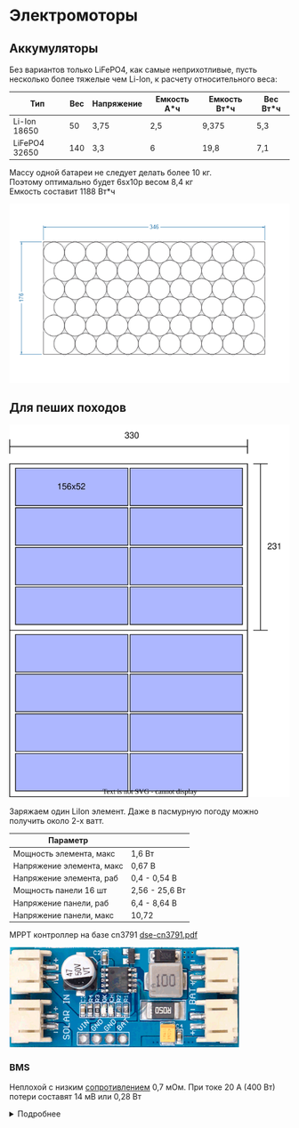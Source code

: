 # Электромоторы

## Аккумуляторы

Без вариантов только LiFePO4, как самые неприхотливые, пусть несколько более тяжелые чем Li-Ion,
к расчету относительного веса:


| Тип           | Вес | Напряжение | Емкость А*ч | Емкость Вт*ч | Вес Вт*ч |
|---------------|-----|------------|-------------|--------------|----------|
| Li-Ion 18650  | 50  | 3,75       | 2,5         | 9,375        | 5,3      |
| LiFePO4 32650 | 140 | 3,3        | 6           | 19,8         | 7,1      |


Массу одной батареи не следует делать более 10 кг.  
Поэтому оптимально будет 6sх10p весом 8,4 кг  
Емкость составит 1188 Вт*ч

![32650x60.png](32650x60.png)



## Для пеших походов
![](solar/solar_pochod.svg)

Заряжаем один LiIon элемент. Даже в пасмурную погоду можно получить около 2-х ватт.

| Параметр                  |                | 
|---------------------------|----------------|
| Мощность элемента, макс   | 1,6 Вт         |
| Напряжение элемента, макс | 0,67 В         |
| Напряжение элемента, раб  | 0,4 - 0,54 В   | 
| Мощность панели 16 шт     | 2,56 - 25,6 Вт |
| Напряжение панели, раб    | 6,4 - 8,64 В   | 
| Напряжение панели, макс   | 10,72          |


MPPT контроллер на базе cn3791 [dse-cn3791.pdf](solar/dse-cn3791.pdf)

![cn3791.png](solar/cn3791.png)

### BMS

Неплохой с низким [сопротивлением](https://aliexpress.ru/item/1005004901655940.html) 0,7 мОм.
При токе 20 А (400 Вт) потери составят 14 мВ или 0,28 Вт

<details>
  <summary>Подробнее</summary>

![](bms.png)

![bms1.png](bms1.png)

</details>
